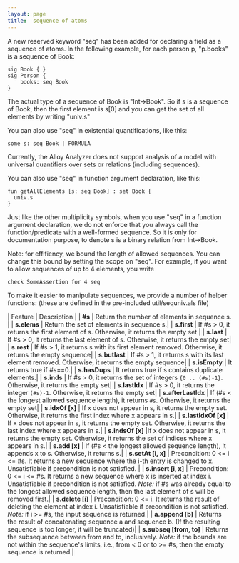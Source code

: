 ```yaml
---
layout: page
title:  sequence of atoms
---
```


A new reserved keyword "seq" has been added for declaring a field as a sequence of atoms. In the following example, for each person p, "p.books" is a sequence of Book:

	sig Book { }
	sig Person {
		books: seq Book
	}

The actual type of a sequence of Book is "Int->Book". So if s is a sequence of Book, then the first element is s[0] and you can get the set of all elements by writing "univ.s"

You can also use "seq" in existential quantifications, like this:

	some s: seq Book | FORMULA

Currently, the Alloy Analyzer does not support analysis of a model with universal quantifiers over sets or relations (including sequences).

You can also use "seq" in function argument declaration, like this:

	fun getAllElements [s: seq Book] : set Book {
	  univ.s
	}

Just like the other multiplicity symbols, when you use "seq" in a function argument declaration, we do not enforce that you always call the function/predicate with a well-formed sequence. So it is only for documentation purpose, to denote s is a binary relation from Int->Book.

Note: for effifiency, we bound the length of allowed sequences. You can change this bound by setting the scope on "seq". For example, if you want to allow sequences of up to 4 elements, you write

	check SomeAssertion for 4 seq

To make it easier to manipulate sequences, we provide a number of helper functions: (these are defined in the pre-included util/sequniv.als file)

| Feature | Description |
| **#s** | Return the number of elements in sequence s. |
| **s.elems** | Return the set of elements in sequence s.|
| **s.first** | If #s > 0, it returns the first element of s. Otherwise, it returns the empty set |
| **s.last** | If #s > 0, it returns the last element of s. Otherwise, it returns the empty set|
| **s.rest** | If #s > 1, it returns s with its first element removed. Otherwise, it returns the empty sequence|
| **s.butlast** | If #s > 1, it returns s with its last element removed. Otherwise, it returns the empty sequence|
| **s.isEmpty** | It returns true if #s==0.|
| **s.hasDups** | It returns true if s contains duplicate elements.|
| **s.inds** | If #s > 0, it returns the set of integers `{0 .. (#s)-1}`. Otherwise, it returns the empty set|
| **s.lastIdx** | If #s > 0, it returns the integer `(#s)-1`. Otherwise, it returns the empty set|
| **s.afterLastIdx** | If (#s < the longest allowed sequence length), it returns `#s`. Otherwise, it returns the empty set|
| **s.idxOf [x]** | If x does not appear in s, it returns the empty set. Otherwise, it returns the first index where x appears in s.|
| **s.lastIdxOf [x]** | If x does not appear in s, it returns the empty set. Otherwise, it returns the last index where x appears in s.|
| **s.indsOf [x]** |If x does not appear in s, it returns the empty set. Otherwise, it returns the set of indices where x appears in s.|
| **s.add [x]** | If (#s < the longest allowed sequence length), it appends x to s. Otherwise, it returns s.|
| **s.setAt [i, x]** | Precondition: 0 <= i <= #s. It returns a new sequence where the i-th entry is changed to x. Unsatisfiable if precondition is not satisfied. |
| **s.insert [i, x]** | Precondition: 0 <= i <= #s. It returns a new sequence where x is inserted at index i. Unsatisfiable if precondition is not satisfied. *Note:* if #s was already equal to the longest allowed sequence length, then the last element of s will be removed first.|
| **s.delete [i]** | Precondition: 0 <= i. It returns the result of deleting the element at index i. Unsatisfiable if precondition is not satisfied. *Note:* if i >= #s, the input sequence is returned.|
| **a.append [b]** | Returns the result of concatenating sequence a and sequence b. (If the resulting sequence is too longer, it will be truncated)|
| **s.subseq [from, to]** | Returns the subsequence between from and to, inclusively. *Note:* if the bounds are not within the sequence's limits, i.e., from < 0 or to >= #s, then the empty sequence is returned.|

